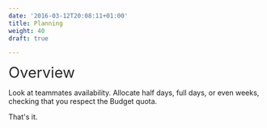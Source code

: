 ```yaml
---
date: '2016-03-12T20:08:11+01:00'
title: Planning
weight: 40
draft: true

---
```

<span style="color: rgb(40, 40, 40); font-size: 2.1em; word-spacing: 0.5px;">Overview</span>

Look at teammates availability. Allocate half days, full days, or even weeks, checking that you respect the Budget quota.

That's it.